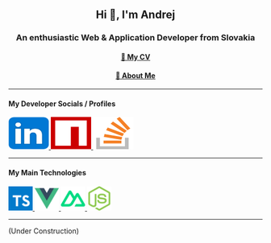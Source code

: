 <h2 align="center">Hi 👋, I'm Andrej</h2>
<h3 align="center">An enthusiastic Web & Application Developer from Slovakia</h3>
<h4 align="center"><a href="https://github.com/Salmon42/Salmon42/blob/master/cv/hucko_andrej_cv.pdf">📃 My CV</a></h4>
<h4 align="center"><a href="https://github.com/Salmon42/Salmon42/blob/master/cv/hucko_andrej_letter.pdf">📧 About Me</a></h4>

---


<h4>My Developer Socials / Profiles</h4>
<p>
	<a href="https://www.linkedin.com/in/andrejhucko/" target="_blank" rel="noreferrer">
		<img src="./.metadata/linkedin.svg"
			alt="LinkedIn" width="80px" height="64px"
		/>
	</a>
	<a href="https://www.npmjs.com/settings/salmon42/packages" target="_blank" rel="noreferrer">
		<img src="./.metadata/npm.svg"
			alt="npm.js" width="80px" height="64px"
		/>
	</a>
	<a href="https://stackoverflow.com/users/13094092" target="_blank" rel="noreferrer">
		<img src="./.metadata/stackoverflow.svg" 
			alt="StackOverflow" width="80px" height="64px"
		/>
	</a>
</p>

---

<h4>My Main Technologies</h4>
<p align="left">
<a href="#">
	<img width="48" height="48" alt="TypeScript" 
		src="./.metadata/typescript.svg" />
</a>
<a href="#">
	<img width="48" height="48" alt="Vue.js"
		src="./.metadata/vuejs.svg" />
</a>
<a href="#">
	<img width="48" height="48" alt="Nuxt.js"
		src="./.metadata/nuxtjs.svg" />
</a>
<a href="#">
	<img width="48" height="48" alt="NodeJS"
		src="./.metadata/nodejs.svg" />
</a>
</p>

---

(Under Construction)